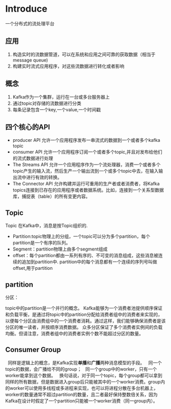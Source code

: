 # Introduce 
一个分布式的流处理平台 

## 应用
1. 构造实时的流数据管道，可以在系统和应用之间可靠的获取数据（相当于message queue) 
2. 构建实时流式应用程序，对这些流数据进行转化或者影响 


## 概念
1. Kafka作为一个集群，运行在一台或多台服务器上 
2. 通过topic对存储的流数据进行分类 
3. 每条记录包含一个key,一个value,一个时间戳 

## 四个核心的API 
- producer API 允许一个应用程序发布一串流式的数据到一个或者多个kafka topic 
- consumer API 允许一个应用程序订阅一个或者多个topic,并且对发布给他们的流式数据进行处理 
- The Streams API 允许一个应用程序作为一个流处理器，消费一个或者多个topic产生的输入流，然后生产一个输出流到一个或多个topic中去，在输入输出流中进行有效的转换。
- The Connector API 允许构建并运行可重用的生产者或者消费者，将Kafka topics连接到已存在的应用程序或者数据系统。比如，连接到一个关系型数据库，捕捉表（table）的所有变更内容。


## Topic
Topic
在Kafka中，消息是按Topic组织的.

- Partition:topic物理上的分组，一个topic可以分为多个partition，每个partition是一个有序的队列。
- Segment：partition物理上由多个segment组成
- offset：每个partition都由一系列有序的、不可变的消息组成，这些消息被连续的追加到partition中. partition中的每个消息都有一个连续的序列号叫做offset,用于partition

## partition
分区：

topic中的partition是一个并行的概念。 Kafka能够为一个消费者池提供顺序保证和负载平衡，是通过将topic中的partition分配给消费者组中的消费者来实现的， 以便每个分区由消费组中的一个消费者消耗。通过这样，我们能够确保消费者是该分区的唯一读者，并按顺序消费数据。 众多分区保证了多个消费者实例间的负载均衡。但请注意，消费者组中的消费者实例个数不能超过分区的数量。


## Consumer Group
    同样是逻辑上的概念，是Kafka实现**单播**和**广播**两种消息模型的手段。
    同一个topic的数据，会广播给不同的group；
    同一个group中的worker，只有一个worker能拿到这个数据。
    换句话说，对于同一个topic，每个group都可以拿到同样的所有数据，但是数据进入group后只能被其中的一个worker消费。group内的worker可以使用多线程或多进程来实现，也可以将进程分散在多台机器上，worker的数量通常不超过partition的数量，且二者最好保持整数倍关系，因为Kafka在设计时假定了一个partition只能被一个worker消费（同一group内）。
